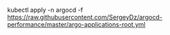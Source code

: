 kubectl apply -n argocd -f https://raw.githubusercontent.com/SergeyDz/argocd-performance/master/argo-applications-root.yml